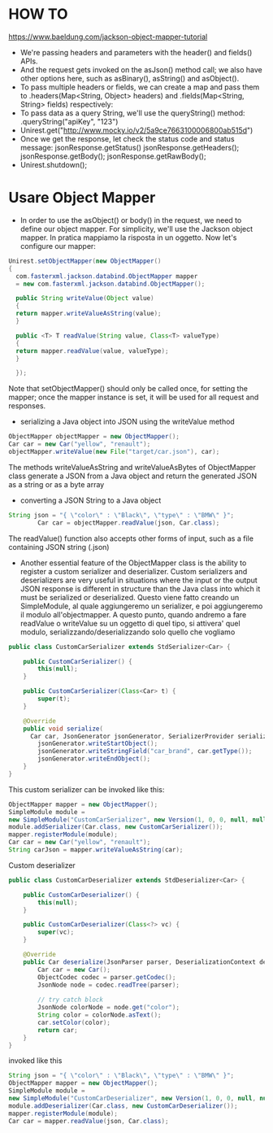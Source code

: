 # HOW TO
https://www.baeldung.com/jackson-object-mapper-tutorial
- We're passing headers and parameters with the header() and fields() APIs.
- And the request gets invoked on the asJson() method call; we also have other options here, such as asBinary(), asString() and asObject().
- To pass multiple headers or fields, we can create a map and pass them to .headers(Map<String, Object> headers) and .fields(Map<String, String> fields) respectively:
- To pass data as a query String, we'll use the queryString() method:
  .queryString("apiKey", "123")
- Unirest.get("http://www.mocky.io/v2/5a9ce7663100006800ab515d")
- Once we get the response, let check the status code and status message:
  jsonResponse.getStatus()
  jsonResponse.getHeaders();
  jsonResponse.getBody();
  jsonResponse.getRawBody();
- Unirest.shutdown();
# Usare Object Mapper
- In order to use the asObject() or body() in the request, we need to define our object mapper. For simplicity, we'll use the Jackson object mapper. 
In pratica mappiamo la risposta in un oggetto. Now let's configure our mapper:
```java
Unirest.setObjectMapper(new ObjectMapper() 
{
  com.fasterxml.jackson.databind.ObjectMapper mapper
  = new com.fasterxml.jackson.databind.ObjectMapper();

  public String writeValue(Object value) 
  {
  return mapper.writeValueAsString(value);
  }

  public <T> T readValue(String value, Class<T> valueType) 
  {
  return mapper.readValue(value, valueType);
  }

  });
```
Note that setObjectMapper() should only be called once, for setting the mapper; once the mapper instance is set, it will be used for all request and responses.

- serializing a Java object into JSON using the writeValue method
```java
ObjectMapper objectMapper = new ObjectMapper();
Car car = new Car("yellow", "renault");
objectMapper.writeValue(new File("target/car.json"), car);
```
The methods writeValueAsString and writeValueAsBytes of ObjectMapper class generate a JSON from a Java object and return the generated JSON as a string or as a byte array

- converting a JSON String to a Java object
```java
String json = "{ \"color\" : \"Black\", \"type\" : \"BMW\" }";
        Car car = objectMapper.readValue(json, Car.class);
```
The readValue() function also accepts other forms of input, such as a file containing JSON string (.json)

- Another essential feature of the ObjectMapper class is the ability to register a custom serializer and deserializer.
Custom serializers and deserializers are very useful in situations where the input or the output JSON response is different in structure than the Java class into which it must be serialized or deserialized.
Questo viene fatto creando un SimpleModule, al quale aggiungeremo un serializer, e poi aggiungeremo il modulo all'objectmapper.
A questo punto, quando andremo a fare readValue o writeValue su un oggetto di quel tipo, si attivera' quel modulo, serializzando/deserializzando solo quello che vogliamo
```java
public class CustomCarSerializer extends StdSerializer<Car> {

    public CustomCarSerializer() {
        this(null);
    }

    public CustomCarSerializer(Class<Car> t) {
        super(t);
    }

    @Override
    public void serialize(
      Car car, JsonGenerator jsonGenerator, SerializerProvider serializer) {
        jsonGenerator.writeStartObject();
        jsonGenerator.writeStringField("car_brand", car.getType());
        jsonGenerator.writeEndObject();
    }
}
```

This custom serializer can be invoked like this:
```java
ObjectMapper mapper = new ObjectMapper();
SimpleModule module =
new SimpleModule("CustomCarSerializer", new Version(1, 0, 0, null, null, null));
module.addSerializer(Car.class, new CustomCarSerializer());
mapper.registerModule(module);
Car car = new Car("yellow", "renault");
String carJson = mapper.writeValueAsString(car);
```

Custom deserializer
```java
public class CustomCarDeserializer extends StdDeserializer<Car> {

    public CustomCarDeserializer() {
        this(null);
    }

    public CustomCarDeserializer(Class<?> vc) {
        super(vc);
    }

    @Override
    public Car deserialize(JsonParser parser, DeserializationContext deserializer) {
        Car car = new Car();
        ObjectCodec codec = parser.getCodec();
        JsonNode node = codec.readTree(parser);
        
        // try catch block
        JsonNode colorNode = node.get("color");
        String color = colorNode.asText();
        car.setColor(color);
        return car;
    }
}
```

invoked like this
```java
String json = "{ \"color\" : \"Black\", \"type\" : \"BMW\" }";
ObjectMapper mapper = new ObjectMapper();
SimpleModule module =
new SimpleModule("CustomCarDeserializer", new Version(1, 0, 0, null, null, null));
module.addDeserializer(Car.class, new CustomCarDeserializer());
mapper.registerModule(module);
Car car = mapper.readValue(json, Car.class);
```